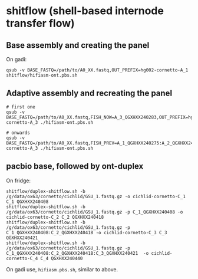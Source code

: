 # shitflow (shell-based internode transfer flow)

## Base assembly and creating the panel

On gadi:

```
qsub -v BASE_FASTQ=/path/to/A0_XX.fastq,OUT_PREFIX=hg002-cornetto-A_1 shitflow/hifiasm-ont.pbs.sh
```

##  Adaptive assembly and recreating the panel

```
# first one
qsub -v BASE_FASTQ=/path/to/A0_XX.fastq,FISH_NOW=A_3_QGXHXX240283,OUT_PREFIX=hg002-cornetto-A_3 ./hifiasm-ont.pbs.sh

# onwards
qsub -v BASE_FASTQ=/path/to/A0_XX.fastq,FISH_PREV=A_1_QGXHXX240275:A_2_QGXHXX240279,FISH_NOW=A_3_QGXHXX240283,OUT_PREFIX=hg002-cornetto-A_3 ./hifiasm-ont.pbs.sh
```

## pacbio base, followed by ont-duplex

On fridge:
```
shitflow/duplex-shitflow.sh -b /g/data/ox63/cornetto/cichlid/GSU_1.fastq.gz -o cichlid-cornetto-C_1 C_1 QGXHXX240408
shitflow/duplex-shitflow.sh -b /g/data/ox63/cornetto/cichlid/GSU_1.fastq.gz -p C_1_QGXHXX240408 -o cichlid-cornetto-C_2 C_2 QGXHXX240418
shitflow/duplex-shitflow.sh -b /g/data/ox63/cornetto/cichlid/GSU_1.fastq.gz -p C_1_QGXHXX240408:C_2_QGXHXX240418 -o cichlid-cornetto-C_3 C_3 QGXHXX240421
shitflow/duplex-shitflow.sh -b /g/data/ox63/cornetto/cichlid/GSU_1.fastq.gz -p C_1_QGXHXX240408:C_2_QGXHXX240418:C_3_QGXHXX240421  -o cichlid-cornetto-C_4 C_4 QGXHXX240440
```

On gadi use, `hifiasm.pbs.sh`, similar to above.
